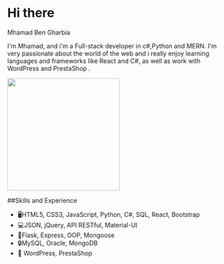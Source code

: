 # Hi there 

Mhamad Ben Gharbia

I'm Mhamad, and i'm a Full-stack developer in c#,Python and MERN. I'm very passionate about the world of the web and i really enjoy learning languages and frameworks like React and C#, as well as work with WordPress and PrestaShop .

<img src="https://user-images.githubusercontent.com/82448729/194268811-a6c2e7f7-e616-4633-8800-573d17e22e05.gif" width="256"/>

##Skills and Experience
<ul>
  <li>🖥️HTML5, CSS3, JavaScript, Python, C#, SQL, React, Bootstrap</li>
  <li>💻JSON, jQuery, API RESTful, Material-UI</li>
  <li>📱Flask, Express, OOP, Mongoose</li>
  <li>🔒MySQL, Oracle, MongoDB</li>
  <li>🧿 WordPress, PrestaShop</li>
</ul>
 


